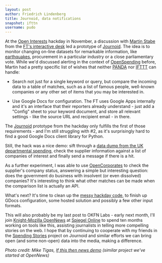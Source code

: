 ```yaml
---
layout: post
author: Friedrich Lindenberg
title: Journoid, data notifications
snapshot: ifttn
username: pudo
---
```


At the [Open Interests](http://okfnlabs.org/events/hackdays/lobbying.html) hackday in November, a discussion with [Martin Stabe](http://www.martinstabe.com/) from the [FT's interactive desk](www.ft.com/intl/interactive) led a prototype of [Journoid](https://github.com/pudo/journoid). The idea is to monitor changing on-line datasets for remarkable information, like [earthquakes](http://datadesk.latimes.com/), procurement in a particular industry or a close parliamentary vote. While we'd discussed alerting in the context of [OpenSpending](http://openspending.org/) before, Martin had a pretty specific list of wishes that neither [PANDA](http://pandaproject.net/) nor [IFTTT](http://ifttt.com/) can handle:

* Search not just for a single keyword or query, but compare the incoming data to a table of matches, such as a list of famous people, well-known companies or any other set of items that you may be interested in. 

* Use Google Docs for configuration. The FT uses Google Apps internally and it's an interface that their reporters already understand - just add a "Config" sheet to your keyword document, and store all relevant settings - like the source URL and recipient email - in there. 

The [Journoid](https://github.com/pudo/journoid) prototype from the hackday only fulfills the first of those requirements - and I'm still struggling with #2, as it's surprisingly hard to find a good Google Docs client library for Python. 

Still, the hack was a nice demo: sift through a [data dump from the UK departmental spending](http://data.etl.openspending.org/uk25k/), check the supplier information against a list of companies of interest and finally send a message if there is a hit.

As a further experiment, I was able to use [OpenCorporates](http://opencorporates.com/) to check the supplier's company status, answering a simple but interesting question: does the government do business with insolvent (or even dissolved) companies? It's interesting to think what other matches can be made when the comparison list is actually an API. 

What's next? It's time to clean up the [messy hackday code](https://github.com/pudo/journoid/tree/master/journoid), to finish up GDocs configuration, some hosted solution and possibly a few other input formats. 

This will also probably be my last post to OKFN Labs - early next month,
I'll join [Knight-Mozilla OpenNews](http://mozillaopennews.org) at
[Spiegel Online](http://spiegel.de) to spend ten months working on tools
like this, assisting journalists in telling more compelling stories on
the web. I hope that by continuing to cooperate with my friends in the 
[Spending Stories](http://spendingstories.org) project on Journoid and
similar efforts we can bring open (and some non-open) data into the
media, making a difference. 

_Photo credit: Mike Tigas, [If this then news demo](http://www.flickr.com/photos/madmannova/8384618902/sizes/l/in/set-72157632527677275/) (similar project we've
started at OpenNews)_

